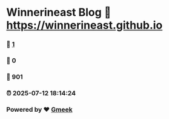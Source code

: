 # Winnerineast Blog :link: https://winnerineast.github.io 
### :page_facing_up: [1](https://winnerineast.github.io/tag.html) 
### :speech_balloon: 0 
### :hibiscus: 901 
### :alarm_clock: 2025-07-12 18:14:24 
### Powered by :heart: [Gmeek](https://github.com/Meekdai/Gmeek)
